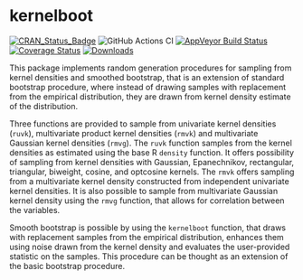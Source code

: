 
# kernelboot

[![CRAN_Status_Badge](https://www.r-pkg.org/badges/version/kernelboot)](https://CRAN.R-project.org/package=kernelboot)
![GitHub Actions CI](https://github.com/twolodzko/kernelboot/workflows/CI/badge.svg)
[![AppVeyor Build Status](https://ci.appveyor.com/api/projects/status/github/twolodzko/kernelboot?branch=master&svg=true)](https://ci.appveyor.com/project/twolodzko/kernelboot)
[![Coverage Status](https://img.shields.io/codecov/c/github/twolodzko/kernelboot/master.svg)](https://codecov.io/github/twolodzko/kernelboot?branch=master)
[![Downloads](https://cranlogs.r-pkg.org/badges/grand-total/kernelboot)](https://CRAN.R-project.org/package=kernelboot)


This package implements random generation procedures for sampling from kernel
densities and smoothed bootstrap, that is an extension of standard bootstrap
procedure, where instead of drawing samples with replacement from the empirical
distribution, they are drawn from kernel density estimate of the distribution.

Three functions are provided to sample from univariate kernel densities (`ruvk`),
multivariate product kernel densities (`rmvk`) and multivariate Gaussian kernel
densities (`rmvg`). The `ruvk` function samples from the kernel densities as 
estimated using the base R `density` function. It offers possibility of sampling
from kernel densities with Gaussian, Epanechnikov, rectangular, triangular, biweight,
cosine, and optcosine kernels. The `rmvk` offers sampling from a multivariate kernel
density constructed from independent univariate kernel densities. It is also possible
to sample from multivariate Gaussian kernel density using the `rmvg` function,
that allows for correlation between the variables.

Smooth bootstrap is possible by using the `kernelboot` function, that draws with
replacement samples from the empirical distribution, enhances them using noise
drawn from the kernel density and evaluates the user-provided statistic on the
samples. This procedure can be thought as an extension of the basic bootstrap
procedure.
